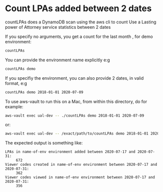 # Count LPAs added between 2 dates

countLPAs does a DynamoDB scan using the aws cli to count Use a Lasting power of Attorney service statistics between 2 dates

If you specify no arguments, you get a count for the last month , for demo environment:

```bash
countLPAs
```

You can provide the environment name explicitly e:g

```bash
countLPAs demo
```

If you specifiy the environment, you can also provide 2 dates, in valid format, e:g

```bash
countLPAs demo 2018-01-01 2020-07-09
```

To use aws-vault to run this on a Mac, from within this directory, do for example:

```bash
aws-vault exec ual-dev -- ./countLPAs demo 2018-01-01 2020-07-09
```

or:

```bash
aws-vault exec ual-dev -- /exact/path/to/countLPAs demo 2018-01-01 2020-07-09
```

The expected output is something like:

```text
LPAs in name-of-env environment added between 2020-07-17 and 2020-07-31:
     672
Viewer codes created in name-of-env environment between 2020-07-17 and 2020-07-31:
     362
Viewer codes viewed in name-of-env environment between 2020-07-17 and 2020-07-31:
     356
```
